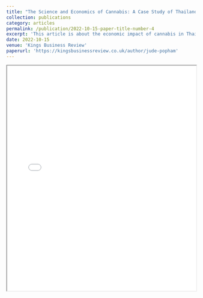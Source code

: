 ```yaml
---
title: "The Science and Economics of Cannabis: A Case Study of Thailand"
collection: publications
category: articles
permalink: /publication/2022-10-15-paper-title-number-4
excerpt: 'This article is about the economic impact of cannabis in Thailand, also considering the scientific effects of cannabis on the brain and body. Please click the title if you want to have a read.'
date: 2022-10-15
venue: 'Kings Business Review'
paperurl: 'https://kingsbusinessreview.co.uk/author/jude-popham'
---
```


<iframe src="/files/business_review.pdf" width="100%" height="600px">
    Your browser does not support iframes. 
</iframe>
